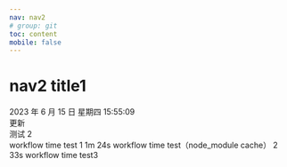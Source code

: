 ```yaml
---
nav: nav2
# group: git
toc: content
mobile: false
---
```


# nav2 title1

2023 年 6 月 15 日 星期四 15:55:09  
更新  
测试 2  
workflow time test 1 1m 24s
workflow time test（node_module cache） 2 33s
workflow time test3
